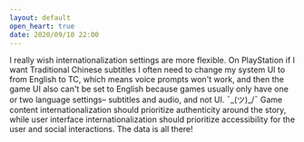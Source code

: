 ```yaml
---
layout: default
open_heart: true
date: 2020/09/10 22:00
---
```


I really wish internationalization settings are more flexible. On PlayStation if I want Traditional Chinese subtitles I often need to change my system UI to from English to TC, which means voice prompts won't work, and then the game UI also can't be set to English because games usually only have one or two language settings– subtitles and audio, and not UI. ¯\_(ツ)_/¯ Game content internationalization should prioritize authenticity around the story, while user interface internationalization should prioritize accessibility for the user and social interactions. The data is all there!

